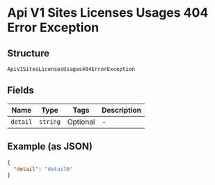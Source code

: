 
# Api V1 Sites Licenses Usages 404 Error Exception

## Structure

`ApiV1SitesLicensesUsages404ErrorException`

## Fields

| Name | Type | Tags | Description |
|  --- | --- | --- | --- |
| `detail` | `string` | Optional | - |

## Example (as JSON)

```json
{
  "detail": "detail6"
}
```

